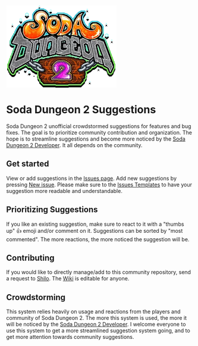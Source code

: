 [![Soda Dungeon 2](SodaDungeon2.png)](https://www.sodadungeon.com)

# Soda Dungeon 2 Suggestions
Soda Dungeon 2 unofficial crowdstormed suggestions for features and bug fixes. The goal is to prioritize community contribution and organization. The hope is to streamline suggestions and become more noticed by the [Soda Dungeon 2 Developer](https://www.sodadungeon.com). It all depends on the community.

## Get started
View or add suggestions in the [Issues page](https://github.com/Shilo/SD2-Suggestions/issues). Add new suggestions by pressing [New issue](https://github.com/Shilo/SD2-Suggestions/issues/new/choose). Please make sure to the [Issues Templates](https://github.com/Shilo/SD2-Suggestions/issues/new/choose) to have your suggestion more readable and understandable.

## Prioritizing Suggestions
If you like an existing suggestion, make sure to react to it with a "thumbs up" 👍 emoji and/or comment on it. Suggestions can be sorted by "most commented". The more reactions, the more noticed the suggestion will be.

## Contributing
If you would like to directly manage/add to this community repository, send a request to [Shilo](https://github.com/Shilo). The [Wiki](https://github.com/Shilo/SD2-Suggestions/wiki) is editable for anyone.

## Crowdstorming
This system relies heavily on usage and reactions from the players and community of Soda Dungeon 2. The more this system is used, the more it will be noticed by the [Soda Dungeon 2 Developer](https://www.sodadungeon.com). I welcome everyone to use this system to get a more streamlined suggestion system going, and to get more attention towards community suggestions.
